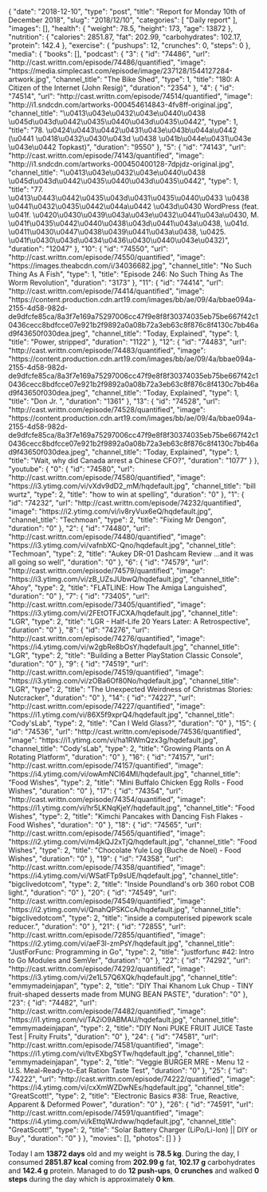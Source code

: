 {
    "date": "2018-12-10",
    "type": "post",
    "title": "Report for Monday 10th of December 2018",
    "slug": "2018\/12\/10",
    "categories": [
        "Daily report"
    ],
    "images": [],
    "health": {
        "weight": 78.5,
        "height": 173,
        "age": 13872
    },
    "nutrition": {
        "calories": 2851.87,
        "fat": 202.99,
        "carbohydrates": 102.17,
        "protein": 142.4
    },
    "exercise": {
        "pushups": 12,
        "crunches": 0,
        "steps": 0
    },
    "media": {
        "books": [],
        "podcast": {
            "3": {
                "id": "74486",
                "url": "http:\/\/cast.writtn.com\/episode\/74486\/quantified",
                "image": "https:\/\/media.simplecast.com\/episode\/image\/237128\/1544127284-artwork.jpg",
                "channel_title": "The Bike Shed",
                "type": 1,
                "title": "180: A Citizen of the Internet (John Resig)",
                "duration": "2354"
            },
            "4": {
                "id": "74514",
                "url": "http:\/\/cast.writtn.com\/episode\/74514\/quantified",
                "image": "http:\/\/i1.sndcdn.com\/artworks-000454614843-4fv8ff-original.jpg",
                "channel_title": "\u0413\u043e\u0432\u043e\u0440\u0438 \u045d\u043d\u0442\u0435\u0440\u043d\u0435\u0442",
                "type": 1,
                "title": "78. \u0424\u0443\u0442\u0431\u043e\u043b\u044a\u0442 (\u0441 \u0418\u0432\u0430\u043d \u0438 \u041b\u044e\u0431\u043e \u043e\u0442 Topkast)",
                "duration": "9550"
            },
            "5": {
                "id": "74143",
                "url": "http:\/\/cast.writtn.com\/episode\/74143\/quantified",
                "image": "http:\/\/i1.sndcdn.com\/artworks-000450400128-7dpjdz-original.jpg",
                "channel_title": "\u0413\u043e\u0432\u043e\u0440\u0438 \u045d\u043d\u0442\u0435\u0440\u043d\u0435\u0442",
                "type": 1,
                "title": "77. \u0413\u0443\u0442\u0435\u043d\u0431\u0435\u0440\u0433 \u0438 \u0441\u0432\u0435\u0442\u044a\u0442 \u043d\u0430 WordPress (feat. \u041f. \u0420\u0430\u0439\u043a\u043e\u0432\u0441\u043a\u0430, M. \u041f\u0435\u0442\u0440\u0438\u043d\u0441\u043a\u0438, \u041d. \u0411\u0430\u0447\u0438\u0439\u0441\u043a\u0438, \u0425. \u041f\u0430\u043d\u0434\u0436\u0430\u0440\u043e\u0432)",
                "duration": "12047"
            },
            "10": {
                "id": "74550",
                "url": "http:\/\/cast.writtn.com\/episode\/74550\/quantified",
                "image": "https:\/\/images.theabcdn.com\/i\/34036682.jpg",
                "channel_title": "No Such Thing As A Fish",
                "type": 1,
                "title": "Episode 246: No Such Thing As The Worm Revolution",
                "duration": "3173"
            },
            "11": {
                "id": "74414",
                "url": "http:\/\/cast.writtn.com\/episode\/74414\/quantified",
                "image": "https:\/\/content.production.cdn.art19.com\/images\/bb\/ae\/09\/4a\/bbae094a-2155-4d58-982d-de9dfcfe85ca\/8a3f7e169a75297006cc47f9e8f8f30374035eb75be667f42c10436cecc8bdfcce07e921b2f9892a0a08b72a3eb63c8f876c8f4130c7bb46ad9f43650f030dea.jpeg",
                "channel_title": "Today, Explained",
                "type": 1,
                "title": "Power, stripped",
                "duration": "1122"
            },
            "12": {
                "id": "74483",
                "url": "http:\/\/cast.writtn.com\/episode\/74483\/quantified",
                "image": "https:\/\/content.production.cdn.art19.com\/images\/bb\/ae\/09\/4a\/bbae094a-2155-4d58-982d-de9dfcfe85ca\/8a3f7e169a75297006cc47f9e8f8f30374035eb75be667f42c10436cecc8bdfcce07e921b2f9892a0a08b72a3eb63c8f876c8f4130c7bb46ad9f43650f030dea.jpeg",
                "channel_title": "Today, Explained",
                "type": 1,
                "title": "Don Jr. ",
                "duration": "1361"
            },
            "13": {
                "id": "74528",
                "url": "http:\/\/cast.writtn.com\/episode\/74528\/quantified",
                "image": "https:\/\/content.production.cdn.art19.com\/images\/bb\/ae\/09\/4a\/bbae094a-2155-4d58-982d-de9dfcfe85ca\/8a3f7e169a75297006cc47f9e8f8f30374035eb75be667f42c10436cecc8bdfcce07e921b2f9892a0a08b72a3eb63c8f876c8f4130c7bb46ad9f43650f030dea.jpeg",
                "channel_title": "Today, Explained",
                "type": 1,
                "title": "Wait, why did Canada arrest a Chinese CFO?",
                "duration": "1077"
            }
        },
        "youtube": {
            "0": {
                "id": "74580",
                "url": "http:\/\/cast.writtn.com\/episode\/74580\/quantified",
                "image": "https:\/\/i3.ytimg.com\/vi\/vXdv9dD2_mM\/hqdefault.jpg",
                "channel_title": "bill wurtz",
                "type": 2,
                "title": "how to win at spelling",
                "duration": "0"
            },
            "1": {
                "id": "74232",
                "url": "http:\/\/cast.writtn.com\/episode\/74232\/quantified",
                "image": "https:\/\/i2.ytimg.com\/vi\/iv8ryVux6eQ\/hqdefault.jpg",
                "channel_title": "Techmoan",
                "type": 2,
                "title": "Fixing Mr Dengon",
                "duration": "0"
            },
            "2": {
                "id": "74480",
                "url": "http:\/\/cast.writtn.com\/episode\/74480\/quantified",
                "image": "https:\/\/i3.ytimg.com\/vi\/vafnbXC-Qno\/hqdefault.jpg",
                "channel_title": "Techmoan",
                "type": 2,
                "title": "Aukey DR-01 Dashcam Review ...and it was all going so well",
                "duration": "0"
            },
            "6": {
                "id": "74579",
                "url": "http:\/\/cast.writtn.com\/episode\/74579\/quantified",
                "image": "https:\/\/i3.ytimg.com\/vi\/zB_UZsJUbwQ\/hqdefault.jpg",
                "channel_title": "Ahoy",
                "type": 2,
                "title": "FLATLINE: How The Amiga Languished",
                "duration": "0"
            },
            "7": {
                "id": "73405",
                "url": "http:\/\/cast.writtn.com\/episode\/73405\/quantified",
                "image": "https:\/\/i3.ytimg.com\/vi\/2FEtOTFJCXA\/hqdefault.jpg",
                "channel_title": "LGR",
                "type": 2,
                "title": "LGR - Half-Life 20 Years Later: A Retrospective",
                "duration": "0"
            },
            "8": {
                "id": "74276",
                "url": "http:\/\/cast.writtn.com\/episode\/74276\/quantified",
                "image": "https:\/\/i4.ytimg.com\/vi\/w2gbRe8bOsY\/hqdefault.jpg",
                "channel_title": "LGR",
                "type": 2,
                "title": "Building a Better PlayStation Classic Console",
                "duration": "0"
            },
            "9": {
                "id": "74519",
                "url": "http:\/\/cast.writtn.com\/episode\/74519\/quantified",
                "image": "https:\/\/i3.ytimg.com\/vi\/zOBa6Of80No\/hqdefault.jpg",
                "channel_title": "LGR",
                "type": 2,
                "title": "The Unexpected Weirdness of Christmas Stories: Nutcracker",
                "duration": "0"
            },
            "14": {
                "id": "74227",
                "url": "http:\/\/cast.writtn.com\/episode\/74227\/quantified",
                "image": "https:\/\/i1.ytimg.com\/vi\/86X5f9xprQ4\/hqdefault.jpg",
                "channel_title": "Cody'sLab",
                "type": 2,
                "title": "Can I Weld Glass?",
                "duration": "0"
            },
            "15": {
                "id": "74536",
                "url": "http:\/\/cast.writtn.com\/episode\/74536\/quantified",
                "image": "https:\/\/i1.ytimg.com\/vi\/ha1RWmQzx3g\/hqdefault.jpg",
                "channel_title": "Cody'sLab",
                "type": 2,
                "title": "Growing Plants on A Rotating Platform",
                "duration": "0"
            },
            "16": {
                "id": "74157",
                "url": "http:\/\/cast.writtn.com\/episode\/74157\/quantified",
                "image": "https:\/\/i4.ytimg.com\/vi\/owAmNCI64MI\/hqdefault.jpg",
                "channel_title": "Food Wishes",
                "type": 2,
                "title": "Mini Buffalo Chicken Egg Rolls - Food Wishes",
                "duration": "0"
            },
            "17": {
                "id": "74354",
                "url": "http:\/\/cast.writtn.com\/episode\/74354\/quantified",
                "image": "https:\/\/i1.ytimg.com\/vi\/hr5LKNqKjeY\/hqdefault.jpg",
                "channel_title": "Food Wishes",
                "type": 2,
                "title": "Kimchi Pancakes with Dancing Fish Flakes - Food Wishes",
                "duration": "0"
            },
            "18": {
                "id": "74565",
                "url": "http:\/\/cast.writtn.com\/episode\/74565\/quantified",
                "image": "https:\/\/i2.ytimg.com\/vi\/m4jkQJ2xTjQ\/hqdefault.jpg",
                "channel_title": "Food Wishes",
                "type": 2,
                "title": "Chocolate Yule Log (Buche de Noel) - Food Wishes",
                "duration": "0"
            },
            "19": {
                "id": "74358",
                "url": "http:\/\/cast.writtn.com\/episode\/74358\/quantified",
                "image": "https:\/\/i4.ytimg.com\/vi\/WSatFTp9sUE\/hqdefault.jpg",
                "channel_title": "bigclivedotcom",
                "type": 2,
                "title": "Inside Poundland's orb 360 robot COB light.",
                "duration": "0"
            },
            "20": {
                "id": "74549",
                "url": "http:\/\/cast.writtn.com\/episode\/74549\/quantified",
                "image": "https:\/\/i2.ytimg.com\/vi\/QnahQPSKCcA\/hqdefault.jpg",
                "channel_title": "bigclivedotcom",
                "type": 2,
                "title": "inside a computerised pipework scale reducer.",
                "duration": "0"
            },
            "21": {
                "id": "72855",
                "url": "http:\/\/cast.writtn.com\/episode\/72855\/quantified",
                "image": "https:\/\/i2.ytimg.com\/vi\/aeF3l-zmPsY\/hqdefault.jpg",
                "channel_title": "JustForFunc: Programming in Go",
                "type": 2,
                "title": "justforfunc #42: Intro to Go Modules and SemVer",
                "duration": "0"
            },
            "22": {
                "id": "74292",
                "url": "http:\/\/cast.writtn.com\/episode\/74292\/quantified",
                "image": "https:\/\/i3.ytimg.com\/vi\/2e1L57Q6XQk\/hqdefault.jpg",
                "channel_title": "emmymadeinjapan",
                "type": 2,
                "title": "DIY Thai Khanom Luk Chup - TINY fruit-shaped desserts made from MUNG BEAN PASTE",
                "duration": "0"
            },
            "23": {
                "id": "74482",
                "url": "http:\/\/cast.writtn.com\/episode\/74482\/quantified",
                "image": "https:\/\/i1.ytimg.com\/vi\/TA2iO9ABMAU\/hqdefault.jpg",
                "channel_title": "emmymadeinjapan",
                "type": 2,
                "title": "DIY Noni PUKE FRUIT JUICE Taste Test | Fruity Fruits",
                "duration": "0"
            },
            "24": {
                "id": "74581",
                "url": "http:\/\/cast.writtn.com\/episode\/74581\/quantified",
                "image": "https:\/\/i1.ytimg.com\/vi\/ltvEXbgSYTw\/hqdefault.jpg",
                "channel_title": "emmymadeinjapan",
                "type": 2,
                "title": "Veggie BURGER MRE - Menu 12 - U.S. Meal-Ready-to-Eat Ration Taste Test",
                "duration": "0"
            },
            "25": {
                "id": "74222",
                "url": "http:\/\/cast.writtn.com\/episode\/74222\/quantified",
                "image": "https:\/\/i4.ytimg.com\/vi\/cxXmWZDwNEs\/hqdefault.jpg",
                "channel_title": "GreatScott!",
                "type": 2,
                "title": "Electronic Basics #38: True, Reactive, Apparent & Deformed Power",
                "duration": "0"
            },
            "26": {
                "id": "74591",
                "url": "http:\/\/cast.writtn.com\/episode\/74591\/quantified",
                "image": "https:\/\/i4.ytimg.com\/vi\/kEttqWJrdww\/hqdefault.jpg",
                "channel_title": "GreatScott!",
                "type": 2,
                "title": "Solar Battery Charger (LiPo\/Li-Ion) || DIY or Buy",
                "duration": "0"
            }
        },
        "movies": [],
        "photos": []
    }
}

Today I am <strong>13872 days</strong> old and my weight is <strong>78.5 kg</strong>. During the day, I consumed <strong>2851.87 kcal</strong> coming from <strong>202.99 g</strong> fat, <strong>102.17 g</strong> carbohydrates and <strong>142.4 g</strong> protein. Managed to do <strong>12 push-ups</strong>, <strong>0 crunches</strong> and walked <strong>0 steps</strong> during the day which is approximately <strong>0 km</strong>.